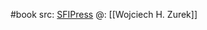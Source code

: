 #book 
src: [SFIPress](https://www.sfipress.org/books/complexity-entropy-and-the-physics-of-information) 
@: [[Wojciech H. Zurek]] 

